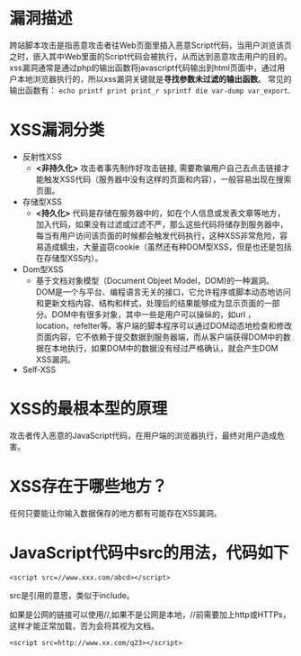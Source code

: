 # 漏洞描述
跨站脚本攻击是指恶意攻击者往Web页面里插入恶意Script代码，当用户浏览该页之时，嵌入其中Web里面的Script代码会被执行，从而达到恶意攻击用户的目的。
 xss漏洞通常是通过php的输出函数将javascript代码输出到html页面中，通过用户本地浏览器执行的，所以xss漏洞关键就是**寻找参数未过滤的输出函数**。
 常见的输出函数有： `echo printf print print_r sprintf die var-dump var_export`.

# XSS漏洞分类

- 反射性XSS
  - **<非持久化>** 攻击者事先制作好攻击链接, 需要欺骗用户自己去点击链接才能触发XSS代码（服务器中没有这样的页面和内容），一般容易出现在搜索页面。
- 存储型XSS
  - **<持久化>** 代码是存储在服务器中的，如在个人信息或发表文章等地方，加入代码，如果没有过滤或过滤不严，那么这些代码将储存到服务器中，每当有用户访问该页面的时候都会触发代码执行，这种XSS非常危险，容易造成蠕虫，大量盗窃cookie（虽然还有种DOM型XSS，但是也还是包括在存储型XSS内）。
- Dom型XSS
  - 基于文档对象模型（Document Objeet Model，DOM)的一种漏洞。DOM是一个与平台、编程语言无关的接口，它允许程序或脚本动态地访问和更新文档内容、结构和样式，处理后的结果能够成为显示页面的一部分。DOM中有很多对象，其中一些是用户可以操纵的，如url ，location，refelter等。客户端的脚本程序可以通过DOM动态地检查和修改页面内容，它不依赖于提交数据到服务器端，而从客户端获得DOM中的数据在本地执行，如果DOM中的数据没有经过严格确认，就会产生DOM XSS漏洞。
- Self-XSS

# XSS的最根本型的原理

​	攻击者传入恶意的JavaScript代码，在用户端的浏览器执行，最终对用户造成危害。

# XSS存在于哪些地方？

任何只要能让你输入数据保存的地方都有可能存在XSS漏洞。

# JavaScript代码中src的用法，代码如下

`<script src=//www.xxx.com/abcd></script>`

src是引用的意思，类似于include。

如果是公网的链接可以使用//,如果不是公网是本地，//前需要加上http或HTTPs，这样才能正常加载，否为会将其视为文档。

`<script src=http://www.xx.com/q23></script>`

